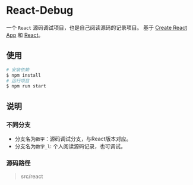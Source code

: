 # React-Debug

一个 `React` 源码调试项目，也是自己阅读源码的记录项目。
基于 [Create React App](https://github.com/facebook/create-react-app) 和 [React](https://github.com/facebook/react)。

## 使用

```bash
# 安装依赖
$ npm install
# 运行项目
$ npm run start
```

## 说明
### 不同分支
- 分支名为`数字`：源码调试分支，与React版本对应。
- 分支名为`数字_l`: 个人阅读源码记录，也可调试。
### 源码路径
> src/react

